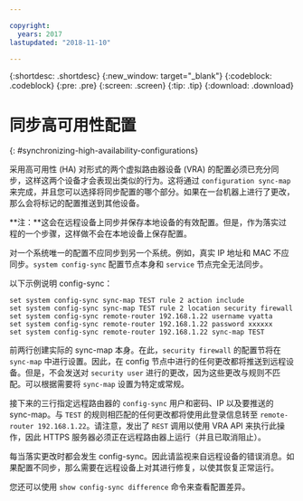 ```yaml
---

copyright:
  years: 2017
lastupdated: "2018-11-10"

---
```


{:shortdesc: .shortdesc}
{:new_window: target="_blank"}
{:codeblock: .codeblock}
{:pre: .pre}
{:screen: .screen}
{:tip: .tip}
{:download: .download}

# 同步高可用性配置
{: #synchronizing-high-availability-configurations}

采用高可用性 (HA) 对形式的两个虚拟路由器设备 (VRA) 的配置必须已充分同步，这样这两个设备才会表现出类似的行为。这将通过 `configuration sync-map` 来完成，并且您可以选择将同步配置的哪个部分。如果在一台机器上进行了更改，那么会将标记的配置推送到其他设备。

**注：**这会在远程设备上同步并保存本地设备的有效配置。但是，作为落实过程的一个步骤，这样做不会在本地设备上保存配置。 

对一个系统唯一的配置不应同步到另一个系统。例如，真实 IP 地址和 MAC 不应同步。`system config-sync` 配置节点本身和 `service` 节点完全无法同步。

以下示例说明 config-sync：

```
set system config-sync sync-map TEST rule 2 action include
set system config-sync sync-map TEST rule 2 location security firewall
set system config-sync remote-router 192.168.1.22 username vyatta
set system config-sync remote-router 192.168.1.22 password xxxxxx
set system config-sync remote-router 192.168.1.22 sync-map TEST
```

前两行创建实际的 sync-map 本身。在此，`security firewall` 的配置节将在 `sync-map` 中进行设置。因此，在 config 节点中进行的任何更改都将推送到远程设备。但是，不会发送对 `security user` 进行的更改，因为这些更改与规则不匹配。可以根据需要将 `sync-map` 设置为特定或常规。

接下来的三行指定远程路由器的 `config-sync` 用户和密码、IP 以及要推送的 sync-map。与 `TEST` 的规则相匹配的任何更改都将使用此登录信息转至 `remote-router 192.168.1.22`。请注意，发出了 `REST` 调用以使用 VRA API 来执行此操作，因此 HTTPS 服务器必须正在远程路由器上运行（并且已取消阻止）。

每当落实更改时都会发生 config-sync。因此请监视来自远程设备的错误消息。如果配置不同步，那么需要在远程设备上对其进行修复，以使其恢复正常运行。

您还可以使用 `show config-sync difference` 命令来查看配置差异。
